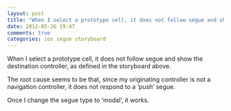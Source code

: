 ```yaml
---
layout: post
title: "When I select a prototype cell, it does not follow segue and show the destination controller, as defined in the storyboard above."
date: 2012-05-26 19:47
comments: true
categories: ios segue storyboard
---
```



When I select a prototype cell, it does not follow segue and show the destination controller, as defined in the storyboard above.




The root cause seems to be that, since my originating controller is not a navigation controller, it does not respond to a ‘push’ segue. 




Once I change the segue type to ‘modal’, it works.


